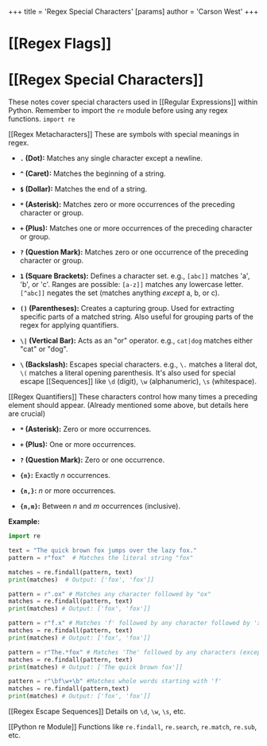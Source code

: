 +++
 title = 'Regex Special Characters'
[params]
	author = 'Carson West'
+++
# [[Regex Flags]]
# [[Regex Special Characters]] 
These notes cover special characters used in [[Regular Expressions]] within Python.  Remember to import the `re` module before using any regex functions.  `import re`

[[Regex Metacharacters]]  These are symbols with special meanings in regex.

* **`.` (Dot):** Matches any single character except a newline.

* **`^` (Caret):** Matches the beginning of a string.

* **` $ ` (Dollar):** Matches the end of a string.

* **`*` (Asterisk):** Matches zero or more occurrences of the preceding character or group.

* **`+` (Plus):** Matches one or more occurrences of the preceding character or group.

* **`?` (Question Mark):** Matches zero or one occurrence of the preceding character or group.

* **`1` (Square Brackets):** Defines a character set.  e.g., `[abc]]` matches 'a', 'b', or 'c'.  Ranges are possible: `[a-z]]` matches any lowercase letter.  `[^abc]]` negates the set (matches anything *except* a, b, or c).

* **`()` (Parentheses):** Creates a capturing group.  Used for extracting specific parts of a matched string.  Also useful for grouping parts of the regex for applying quantifiers.

* **`\|` (Vertical Bar):** Acts as an "or" operator.  e.g., `cat|dog` matches either "cat" or "dog".

* **`\` (Backslash):** Escapes special characters.  e.g., `\.` matches a literal dot, `\(` matches a literal opening parenthesis.  It's also used for special escape [[Sequences]] like `\d` (digit), `\w` (alphanumeric), `\s` (whitespace).


[[Regex Quantifiers]]  These characters control how many times a preceding element should appear.  (Already mentioned some above, but details here are crucial)

* **`*` (Asterisk):** Zero or more occurrences.

* **`+` (Plus):** One or more occurrences.

* **`?` (Question Mark):** Zero or one occurrence.

* **`{n}`:** Exactly *n* occurrences.

* **`{n,}`:** *n* or more occurrences.

* **`{n,m}`:** Between *n* and *m* occurrences (inclusive).


**Example:**

```python
import re

text = "The quick brown fox jumps over the lazy fox."
pattern = r"fox"  # Matches the literal string "fox"

matches = re.findall(pattern, text)
print(matches)  # Output: ['fox', 'fox']]

pattern = r".ox" # Matches any character followed by "ox"
matches = re.findall(pattern, text)
print(matches) # Output: ['fox', 'fox']]

pattern = r"f.x" # Matches 'f' followed by any character followed by 'x'
matches = re.findall(pattern, text)
print(matches) # Output: ['fox', 'fox']]

pattern = r"The.*fox" # Matches 'The' followed by any characters (except newline) followed by 'fox'
matches = re.findall(pattern, text)
print(matches) # Output: ['The quick brown fox']]

pattern = r"\bf\w+\b" #Matches whole words starting with 'f'
matches = re.findall(pattern,text)
print(matches) # Output: ['fox', 'fox']]
```


[[Regex Escape Sequences]]  Details on `\d`, `\w`, `\s`, etc.

[[Python re Module]]  Functions like `re.findall`, `re.search`, `re.match`, `re.sub`, etc.
